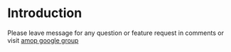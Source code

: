# Introduction #

Please leave message for any question or feature request in comments
or visit [amop google group](http://groups.google.com/group/amop-group)